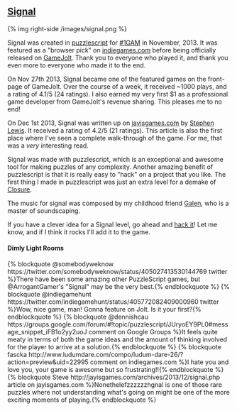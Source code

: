 ## [Signal][40]

{% img right-side /images/signal.png %}

Signal was created in [puzzlescript][10] for [#1GAM][60] in November, 2013. It was featured as a "browser pick" on [indiegames.com][50] before being officially released on [GameJolt][40]. Thank you to everyone who played it, and thank you even more to everyone who made it to the end.

On Nov 27th 2013, Signal became one of the featured games on the front-page of GameJolt. Over the course of a week, it received ~1000 plays, and a rating of 4.1/5 (24 ratings). I also earned my very first $1 as a professional game developer from GameJolt's revenue sharing. This pleases me to no end!

On Dec 1st 2013, Signal was written up on [jayisgames.com][70] by [Stephen Lewis][80]. It received a rating of 4.2/5 (21 ratings). This article is also the first place where I've seen a complete walk-through of the game. For me, that was a _very_ interesting read.

Signal was made with puzzlescript, which is an exceptional and awesome tool for making puzzles of any complexity. Another amazing benefit of puzzlescript is that it is really easy to "hack" on a project that you like. The first thing I made in puzzlescript was just an extra level for a demake of [Closure][20].

The music for signal was composed by my childhood friend [Galen][90], who is a master of soundscaping.

If you have a clever idea for a Signal level, go ahead and [hack it][30]! Let me know, and if I think it rocks I'll add it to the game.

<h4>Dimly Light Rooms</h4>
<div class="feathers">
{% blockquote @somebodyweknow https://twitter.com/somebodyweknow/status/405027413530144769 twitter %}There have been some amazing other PuzzleScript games, but @ArrogantGamer's "Signal" may be the very best.{% endblockquote %}
{% blockquote @indiegamehunt https://twitter.com/indiegamehunt/status/405772082409000960 twitter %}Wow, nice game, man! Gonna feature on Jolt. Is it your first?{% endblockquote %}
{% blockquote @dennishcau https://groups.google.com/forum/#!topic/puzzlescript/JUryoEY9PL0#message_snippet_iFB1o2yy2uoJ comment on Google Groups %}It feels quite meaty in terms of both the game ideas and the amount of thinking involved for the player to arrive at a solution.{% endblockquote %}
{% blockquote fascka http://www.ludumdare.com/compo/ludum-dare-26/?action=preview&uid=22995 comment on indiegames.com %}I hate you and love you, your game is awesome but so frustrating!!{% endblockquote %}
{% blockquote Steve http://jayisgames.com/archives/2013/12/signal.php article on jayisgames.com %}Nonethelefzzzzzzhgnal is one of those rare puzzles where not understanding what's going on might be one of the more exciting moments of playing.{% endblockquote %}
</div>

[10]: http://www.puzzlescript.net
[20]: http://www.puzzlescript.net/play.html?p=7025679
[30]: http://www.puzzlescript.net/editor.html?hack=7626248
[40]: http://gamejolt.com/games/puzzle/signal/19552/
[50]: http://indiegames.com/2013/11/browser_pick_signal.html
[60]: http://www.onegameamonth.com/
[70]: http://jayisgames.com/archives/2013/12/signal.php
[80]: http://whenlastweleftourheroes.blogspot.fr/
[90]: https://twitter.com/GalenElfert
